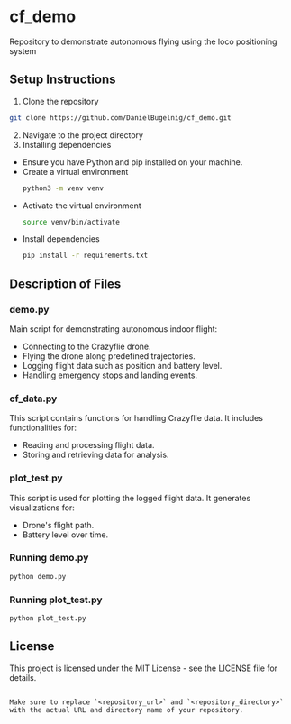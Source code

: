# cf_demo
Repository to demonstrate autonomous flying using the loco positioning system

## Setup Instructions
1. Clone the repository
```bash
git clone https://github.com/DanielBugelnig/cf_demo.git
```
2. Navigate to the project directory
3. Installing dependencies

- Ensure you have Python and pip installed on your machine. 
- Create a virtual environment
   ```bash
   python3 -m venv venv
- Activate the virtual environment
  ```bash
  source venv/bin/activate
- Install dependencies
   ```bash
   pip install -r requirements.txt

## Description of Files
### demo.py
Main script for demonstrating autonomous indoor flight:
- Connecting to the Crazyflie drone.
- Flying the drone along predefined trajectories.
- Logging flight data such as position and battery level.
- Handling emergency stops and landing events.

### cf_data.py
This script contains functions for handling Crazyflie data. It includes functionalities for:
- Reading and processing flight data.
- Storing and retrieving data for analysis.

### plot_test.py
This script is used for plotting the logged flight data. It generates visualizations for:
- Drone's flight path.
- Battery level over time.

### Running demo.py
```bash
python demo.py
```

### Running plot_test.py
```bash
python plot_test.py
```

## License
This project is licensed under the MIT License - see the LICENSE file for details.
```

Make sure to replace `<repository_url>` and `<repository_directory>` with the actual URL and directory name of your repository.



